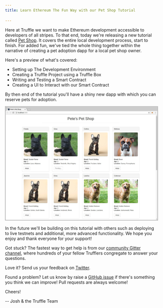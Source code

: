 ```yaml
---
title: Learn Ethereum The Fun Way with our Pet Shop Tutorial

---
```


Here at Truffle we want to make Ethereum development accessible to developers of all stripes. To that end, today we're releasing a new tutorial called [Pet Shop](/tutorial). It covers the entire local development process, start to finish. For added fun, we've tied the whole thing together within the narrative of creating a pet adoption dapp for a local pet shop owner.

Here's a preview of what's covered:

* Setting up The Development Environment
* Creating a Truffle Project using a Truffle Box
* Writing and Testing a Smart Contract
* Creating a UI to Interact with our Smart Contract

By then end of the tutorial you'll have a shiny new dapp with which you can reserve pets for adoption.

![The Completed Pet Shop Dapp](/img/blog/learn-ethereum-the-fun-way-with-our-pet-shop-tutorial/pet-shop-preview.jpeg "The completed dapp.")

In the future we'll be building on this tutorial with others such as deploying to live testnets and additional, more advanced functionality. We hope you enjoy and thank everyone for your support!

Got stuck? The fastest way to get help is from our [community Gitter channel](https://github.com/ConsenSys/truffle), where hundreds of your fellow Trufflers congregate to answer your questions.

Love it? Send us your feedback on [Twitter](https://twitter.com/trufflesuite).

Found a problem? Let us know by raise a [GitHub issue](https://github.com/trufflesuite/trufflesuite.com/issues) if there's something you think we can improve! Pull requests are always welcome!

Cheers!

-- Josh & the Truffle Team
